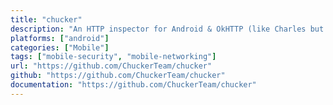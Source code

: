 ```yaml
---
title: "chucker"
description: "An HTTP inspector for Android & OkHTTP (like Charles but on device)"
platforms: ["android"]
categories: ["Mobile"]
tags: ["mobile-security", "mobile-networking"]
url: "https://github.com/ChuckerTeam/chucker"
github: "https://github.com/ChuckerTeam/chucker"
documentation: "https://github.com/ChuckerTeam/chucker"
---
```

